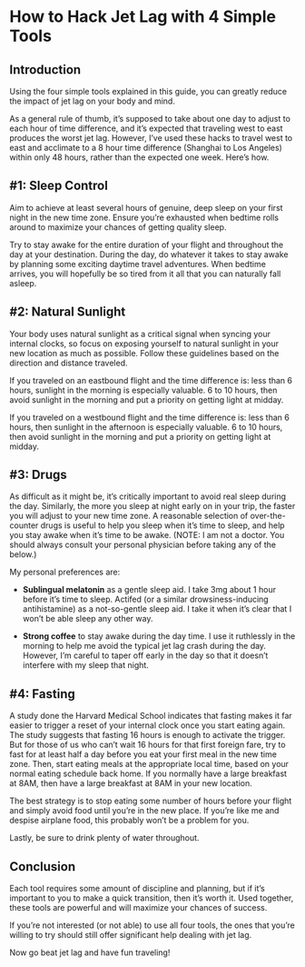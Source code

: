# How to Hack Jet Lag with 4 Simple Tools

## Introduction

Using the four simple tools explained in this guide, you can greatly reduce the impact of jet lag on your body and mind. 

As a general rule of thumb, it’s supposed to take about one day to adjust to each hour of time difference, and it’s expected that traveling west to east produces the worst jet lag. However, I’ve used these hacks to travel west to east and acclimate to a 8 hour time difference (Shanghai to Los Angeles) within only 48 hours, rather than the expected one week. Here’s how.

## #1: Sleep Control
Aim to achieve at least several hours of genuine, deep sleep on your first night in the new time zone. Ensure you’re exhausted when bedtime rolls around to maximize your chances of getting quality sleep.

Try to stay awake for the entire duration of your flight and throughout the day at your destination. During the day, do whatever it takes to stay awake by planning some exciting daytime travel adventures. When bedtime arrives, you will hopefully be so tired from it all that you can naturally fall asleep.

## #2: Natural Sunlight

Your body uses natural sunlight as a critical signal when syncing your internal clocks, so focus on exposing yourself to natural sunlight in your new location as much as possible. Follow these guidelines based on the direction and distance traveled.

If you traveled on an eastbound flight and the time difference is:
less than 6 hours, sunlight in the morning is especially valuable.
6 to 10 hours, then avoid sunlight in the morning and put a priority on getting light at midday.

If you traveled on a westbound flight and the time difference is:
less than 6 hours, then sunlight in the afternoon is especially valuable.
6 to 10 hours, then avoid sunlight in the morning and put a priority on getting light at midday.

## #3: Drugs

As difficult as it might be, it’s critically important to avoid real sleep during the day. Similarly, the more you sleep at night early on in your trip, the faster you will adjust to your new time zone. A reasonable selection of over-the-counter drugs is useful to help you sleep when it’s time to sleep, and help you stay awake when it’s time to be awake. (NOTE: I am not a doctor. You should always consult your personal physician before taking any of the below.) 

My personal preferences are:

* **Sublingual melatonin** as a gentle sleep aid. I take 3mg about 1 hour before it’s time to sleep.
Actifed (or a similar drowsiness-inducing antihistamine) as a not-so-gentle sleep aid. I take it when it’s clear that I won’t be able sleep any other way.

* **Strong coffee** to stay awake during the day time. I use it ruthlessly in the morning to help me avoid the typical jet lag crash during the day. However, I’m careful to taper off early in the day so that it doesn’t interfere with my sleep that night.

## #4: Fasting
A study done the Harvard Medical School indicates that fasting makes it far easier to trigger a reset of your internal clock once you start eating again. The study suggests that fasting 16 hours is enough to activate the trigger. But for those of us who can’t wait 16 hours for that first foreign fare, try to fast for at least half a day before you eat your first meal in the new time zone. Then, start eating meals at the appropriate local time, based on your normal eating schedule back home. If you normally have a large breakfast at 8AM, then have a large breakfast at 8AM in your new location. 

The best strategy is to stop eating some number of hours before your flight and simply avoid food until you’re in the new place. If you’re like me and despise airplane food, this probably won’t be a problem for you. 

Lastly, be sure to drink plenty of water throughout. 

## Conclusion

Each tool requires some amount of discipline and planning, but if it’s important to you to make a quick transition, then it’s worth it. Used together, these tools are powerful and will maximize your chances of success. 

If you’re not interested (or not able) to use all four tools, the ones that you’re willing to try should still offer significant help dealing with jet lag.

Now go beat jet lag and have fun traveling!
